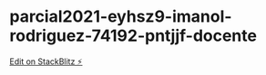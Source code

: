 # parcial2021-eyhsz9-imanol-rodriguez-74192-pntjjf-docente

[Edit on StackBlitz ⚡️](https://stackblitz.com/edit/parcial2021-eyhsz9-imanol-rodriguez-74192-pntjjf-docente)